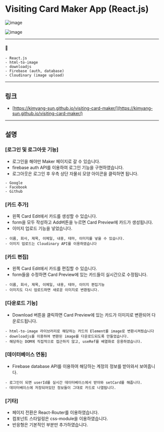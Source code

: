 # Visiting Card Maker App (React.js)

![image](https://user-images.githubusercontent.com/56675004/102174630-4a4c2500-3ee1-11eb-8b9c-fa006bcae697.png)

![image](https://user-images.githubusercontent.com/56675004/102174573-2852a280-3ee1-11eb-80ab-5906cb8f5661.png)

---

#### 📌

```
- React.js
- html-to-image
- downloadjs
- Firebase (auth, database)
- Cloudinary (image upload)
```

---

## 링크

- [https://kimyang-sun.github.io/visiting-card-maker/](https://kimyang-sun.github.io/visiting-card-maker/)

---

## 설명

### [로그인 및 로그아웃 기능]

- 로그인을 해야만 Maker 페이지로 갈 수 있습니다.
- firebase auth API를 이용하여 로그인 기능을 구현하였습니다.
- 로그아웃은 로그인 후 우측 상단 자물쇠 모양 아이콘을 클릭하면 됩니다.

```
- Google
- Facebook
- Github
```

### [카드 추가]

- 왼쪽 Card Edit에서 카드를 생성할 수 있습니다.
- form을 모두 작성하고 Add버튼을 누르면 Card Preview에 카드가 생성됩니다.
- 이미지 업로드 기능을 넣었습니다.

```
- 이름, 회사, 제목, 이메일, 내용, 테마, 이미지를 넣을 수 있습니다.
- 이미지 업로드는 Cloudinary API를 이용하였습니다
```

### [카드 편집]

- 왼쪽 Card Edit에서 카드를 편집할 수 있습니다.
- form들을 수정하면 Card Preview에 있는 카드들이 실시간으로 수정됩니다.

```
- 이름, 회사, 제목, 이메일, 내용, 테마, 이미지 편집기능
- 이미지도 다시 업로드하면 새로운 이미지로 변환됩니다.
```

### [다운로드 기능]

- Download 버튼을 클릭하면 Card Preview에 있는 카드가 이미지로 변환되어 다운로드됩니다.

```
- html-to-image 라이브러리로 해당하는 카드의 Element를 image로 변환시켜줬습니다
- downloadjs를 이용하여 변환된 image를 다운로드되도록 만들었습니다.
- 해당하는 DOM에 직접적으로 접근하지 않고, useRef를 배열화로 응용하였습니다.
```

### [데이터베이스 연동]

- Firebase database API를 이용하여 해당하는 계정의 정보를 받아와서 보여줍니다.

```
- 로그인이 되면 userId를 실시간 데이터베이스에서 받아와 setCard를 해줍니다.
- 데이터베이스에 저장되어있던 정보들이 그대로 카드로 나열됩니다.
```

### [기타]

- 페이지 전환은 React-Router를 이용하였습니다.
- 컴포넌트 스타일링은 css-module을 이용하였습니다.
- 반응형은 기본적인 부분만 추가하였습니다.

